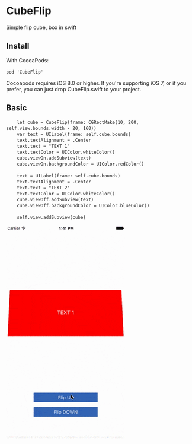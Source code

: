 # CubeFlip
Simple flip cube, box in swift

## Install

With CocoaPods:

    pod 'CubeFlip'
Cocoapods requires iOS 8.0 or higher.
If you're supporting iOS 7, or if you prefer, you can just drop CubeFlip.swift to your project.


## Basic
     
        let cube = CubeFlip(frame: CGRectMake(10, 200, self.view.bounds.width - 20, 160))
        var text = UILabel(frame: self.cube.bounds)
        text.textAlignment = .Center
        text.text = "TEXT 1"
        text.textColor = UIColor.whiteColor()
        cube.viewOn.addSubview(text)
        cube.viewOn.backgroundColor = UIColor.redColor()

        text = UILabel(frame: self.cube.bounds)
        text.textAlignment = .Center
        text.text = "TEXT 2"
        text.textColor = UIColor.whiteColor()
        cube.viewOff.addSubview(text)
        cube.viewOff.backgroundColor = UIColor.blueColor()
        
        self.view.addSubview(cube)

![alt tag](https://github.com/Armanoide/CubeFlip/blob/master/DEMO/demo.gif)
